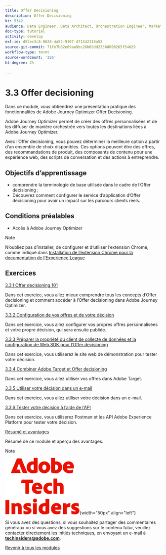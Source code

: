 ```yaml
---
title: Offer Decisioning
description: Offer Decisioning
kt: 5342
audience: Data Engineer, Data Architect, Orchestration Engineer, Marketer
doc-type: tutorial
activity: develop
exl-id: d52ec3c8-8628-4a52-9107-471342118a53
source-git-commit: 71fe7b82e09aa9bc26b03dd2358d008265f54629
workflow-type: tm+mt
source-wordcount: '326'
ht-degree: 2%

---
```


# 3.3 Offer decisioning

Dans ce module, vous obtiendrez une présentation pratique des fonctionnalités de Adobe Journey Optimizer Offer Decisioning.

Adobe Journey Optimizer permet de créer des offres personnalisées et de les diffuser de manière orchestrée vers toutes les destinations liées à Adobe Journey Optimizer.

Avec l’Offer decisioning, vous pouvez déterminer la meilleure option à partir d’un ensemble de choix disponibles. Ces options peuvent être des offres, des recommandations de produit, des composants de contenu pour une expérience web, des scripts de conversation et des actions à entreprendre.

## Objectifs d’apprentissage

- comprendre la terminologie de base utilisée dans le cadre de l’Offer decisioning ;
- Découvrez comment configurer le service d’application d’Offer decisioning pour avoir un impact sur les parcours clients réels.

## Conditions préalables

- Accès à Adobe Journey Optimizer

>[!NOTE]
>
>N’oubliez pas d’installer, de configurer et d’utiliser l’extension Chrome, comme indiqué dans [Installation de l’extension Chrome pour la documentation de l’Experience League ](../../getting-started/gettingstarted/ex1.md)

## Exercices

[3.3.1 Offer decisioning 101](./ex1.md)

Dans cet exercice, vous allez mieux comprendre tous les concepts d’Offer decisioning et comment accéder à l’Offer decisioning dans Adobe Journey Optimizer.

[3.3.2 Configuration de vos offres et de votre décision](./ex2.md)

Dans cet exercice, vous allez configurer vos propres offres personnalisées et votre propre décision, qui sera ensuite publiée.

[3.3.3 Préparer la propriété du client de collecte de données et la configuration de Web SDK pour l’Offer decisioning](./ex3.md)

Dans cet exercice, vous utiliserez le site web de démonstration pour tester votre décision.

[3.3.4 Combiner Adobe Target et Offer decisioning](./ex4.md)

Dans cet exercice, vous allez utiliser vos offres dans Adobe Target.

[3.3.5 Utiliser votre décision dans un e-mail](./ex5.md)

Dans cet exercice, vous allez utiliser votre décision dans un e-mail.

[3.3.6 Tester votre décision à l’aide de l’API](./ex6.md)

Dans cet exercice, vous utiliserez Postman et les API Adobe Experience Platform pour tester votre décision.

[Résumé et avantages](./summary.md)

Résumé de ce module et aperçu des avantages.

>[!NOTE]
>
>![Insiders de la technologie ](./../../../assets/images/techinsiders.png){width="50px" align="left"}
>
>Si vous avez des questions, si vous souhaitez partager des commentaires généraux ou si vous avez des suggestions sur le contenu futur, veuillez contacter directement les initiés techniques, en envoyant un e-mail à **techinsiders@adobe.com**.

[Revenir à tous les modules](../../../overview.md)
